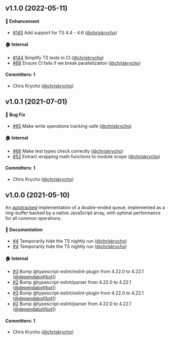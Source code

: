 ## v1.1.0 (2022-05-11)

#### :rocket: Enhancement
* [#145](https://github.com/linkedin/tracked-queue/pull/145) Add support for TS 4.4 - 4.6 ([@chriskrycho](https://github.com/chriskrycho))

#### :house: Internal
* [#144](https://github.com/linkedin/tracked-queue/pull/144) Simplify TS tests in CI ([@chriskrycho](https://github.com/chriskrycho))
* [#68](https://github.com/linkedin/tracked-queue/pull/68) Ensure CI fails if we break parallelization ([@chriskrycho](https://github.com/chriskrycho))

#### Committers: 1
- Chris Krycho ([@chriskrycho](https://github.com/chriskrycho))

## v1.0.1 (2021-07-01)

#### :bug: Bug Fix
* [#65](https://github.com/linkedin/tracked-queue/pull/65) Make write operations tracking-safe ([@chriskrycho](https://github.com/chriskrycho))

#### :house: Internal
* [#66](https://github.com/linkedin/tracked-queue/pull/66) Make test types check correctly ([@chriskrycho](https://github.com/chriskrycho))
* [#52](https://github.com/linkedin/tracked-queue/pull/52) Extract wrapping math functions to module scope ([@chriskrycho](https://github.com/chriskrycho))

#### Committers: 1
- Chris Krycho ([@chriskrycho](https://github.com/chriskrycho))

## v1.0.0 (2021-05-10)

An [autotracked](https://v5.chriskrycho.com/journal/autotracking-elegant-dx-via-cutting-edge-cs/) implementation of a double-ended queue, implemented as a ring-buffer backed by a native JavaScript array, with optimal performance for all common operations.

#### :memo: Documentation
* [#4](https://github.com/linkedin/tracked-queue/pull/4) Temporarily hide the TS nightly run ([@chriskrycho](https://github.com/chriskrycho))
* [#4](https://github.com/linkedin/tracked-queue/pull/4) Temporarily hide the TS nightly run ([@chriskrycho](https://github.com/chriskrycho))

#### :house: Internal
* [#3](https://github.com/linkedin/tracked-queue/pull/3) Bump @typescript-eslint/eslint-plugin from 4.22.0 to 4.22.1 ([@dependabot[bot]](https://github.com/apps/dependabot))
* [#2](https://github.com/linkedin/tracked-queue/pull/2) Bump @typescript-eslint/parser from 4.22.0 to 4.22.1 ([@dependabot[bot]](https://github.com/apps/dependabot))
* [#3](https://github.com/linkedin/tracked-queue/pull/3) Bump @typescript-eslint/eslint-plugin from 4.22.0 to 4.22.1 ([@dependabot[bot]](https://github.com/apps/dependabot))
* [#2](https://github.com/linkedin/tracked-queue/pull/2) Bump @typescript-eslint/parser from 4.22.0 to 4.22.1 ([@dependabot[bot]](https://github.com/apps/dependabot))

#### Committers: 1
- Chris Krycho ([@chriskrycho](https://github.com/chriskrycho))

